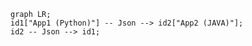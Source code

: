 ```mermaid
graph LR;
id1["App1 (Python)"] -- Json --> id2["App2 (JAVA)"];
id2 -- Json --> id1;
```


